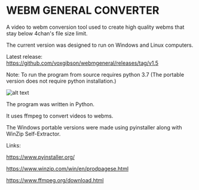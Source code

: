 # WEBM GENERAL CONVERTER
A video to webm conversion tool used to create high quality webms that stay below 4chan's file size limit.

The current version was designed to run on Windows and Linux computers.

Latest release: https://github.com/voxgibson/webmgeneral/releases/tag/v1.5

Note: To run the program from source requires python 3.7 (The portable version does not require python installation.)

![alt text](https://i.imgur.com/T8JO7HG.jpg)

The program was written in Python.

It uses ffmpeg to convert videos to webms.

The Windows portable versions were made using pyinstaller along with WinZip Self-Extractor.

Links: 

https://www.pyinstaller.org/

https://www.winzip.com/win/en/prodpagese.html

https://www.ffmpeg.org/download.html
